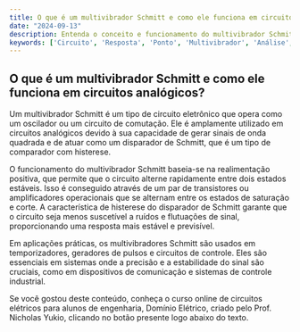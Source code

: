 ```yaml
---
title: O que é um multivibrador Schmitt e como ele funciona em circuitos analógicos?
date: "2024-09-13"
description: Entenda o conceito e funcionamento do multivibrador Schmitt em circuitos analógicos.
keywords: ['Circuito', 'Resposta', 'Ponto', 'Multivibrador', 'Análise', 'Schmitt', 'passivo']
---
```


## O que é um multivibrador Schmitt e como ele funciona em circuitos analógicos?

Um multivibrador Schmitt é um tipo de circuito eletrônico que opera como um oscilador ou um circuito de comutação. Ele é amplamente utilizado em circuitos analógicos devido à sua capacidade de gerar sinais de onda quadrada e de atuar como um disparador de Schmitt, que é um tipo de comparador com histerese.

O funcionamento do multivibrador Schmitt baseia-se na realimentação positiva, que permite que o circuito alterne rapidamente entre dois estados estáveis. Isso é conseguido através de um par de transistores ou amplificadores operacionais que se alternam entre os estados de saturação e corte. A característica de histerese do disparador de Schmitt garante que o circuito seja menos suscetível a ruídos e flutuações de sinal, proporcionando uma resposta mais estável e previsível.

Em aplicações práticas, os multivibradores Schmitt são usados em temporizadores, geradores de pulsos e circuitos de controle. Eles são essenciais em sistemas onde a precisão e a estabilidade do sinal são cruciais, como em dispositivos de comunicação e sistemas de controle industrial.

Se você gostou deste conteúdo, conheça o curso online de circuitos elétricos para alunos de engenharia, Domínio Elétrico, criado pelo Prof. Nicholas Yukio, clicando no botão presente logo abaixo do texto.